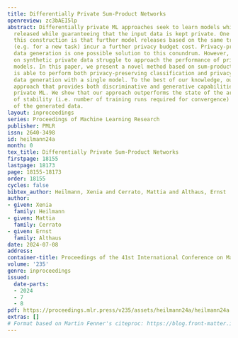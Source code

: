 ```yaml
---
title: Differentially Private Sum-Product Networks
openreview: zc3bAEI5lp
abstract: Differentially private ML approaches seek to learn models which may be publicly
  released while guaranteeing that the input data is kept private. One issue with
  this construction is that further model releases based on the same training data
  (e.g. for a new task) incur a further privacy budget cost. Privacy-preserving synthetic
  data generation is one possible solution to this conundrum. However, models trained
  on synthetic private data struggle to approach the performance of private, ad-hoc
  models. In this paper, we present a novel method based on sum-product networks that
  is able to perform both privacy-preserving classification and privacy-preserving
  data generation with a single model. To the best of our knowledge, ours is the first
  approach that provides both discriminative and generative capabilities to differentially
  private ML. We show that our approach outperforms the state of the art in terms
  of stability (i.e. number of training runs required for convergence) and utility
  of the generated data.
layout: inproceedings
series: Proceedings of Machine Learning Research
publisher: PMLR
issn: 2640-3498
id: heilmann24a
month: 0
tex_title: Differentially Private Sum-Product Networks
firstpage: 18155
lastpage: 18173
page: 18155-18173
order: 18155
cycles: false
bibtex_author: Heilmann, Xenia and Cerrato, Mattia and Althaus, Ernst
author:
- given: Xenia
  family: Heilmann
- given: Mattia
  family: Cerrato
- given: Ernst
  family: Althaus
date: 2024-07-08
address:
container-title: Proceedings of the 41st International Conference on Machine Learning
volume: '235'
genre: inproceedings
issued:
  date-parts:
  - 2024
  - 7
  - 8
pdf: https://proceedings.mlr.press/v235/assets/heilmann24a/heilmann24a.pdf
extras: []
# Format based on Martin Fenner's citeproc: https://blog.front-matter.io/posts/citeproc-yaml-for-bibliographies/
---
```

